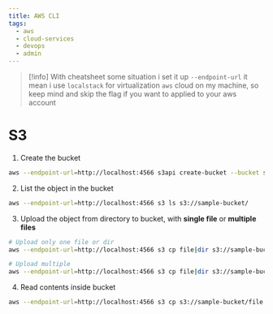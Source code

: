 ```yaml
---
title: AWS CLI
tags:
  - aws
  - cloud-services
  - devops
  - admin
---
```

>[!info]
>With cheatsheet some situation i set it up `--endpoint-url` it mean i use `localstack` for virtualization `aws` cloud on my machine, so keep mind and skip the flag if you want to applied to your aws account
# S3

1. Create the bucket

```bash
aws --endpoint-url=http://localhost:4566 s3api create-bucket --bucket sample-bucket
```

2. List the object in the bucket

```bash
aws --endpoint-url=http://localhost:4566 s3 ls s3://sample-bucket/
```

3. Upload the object from directory to bucket, with **single file** or **multiple files**

```bash
# Upload only one file or dir
aws --endpoint-url=http://localhost:4566 s3 cp file|dir s3://sample-bucket

# Upload multiple
aws --endpoint-url=http://localhost:4566 s3 cp file|dir s3://sample-bucket --recursive
```

4. Read contents inside bucket

```bash
aws --endpoint-url=http://localhost:4566 s3 cp s3://sample-bucket/file -
```

